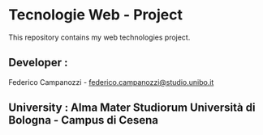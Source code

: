 # Tecnologie Web - Project
This repository contains my web technologies project.

## Developer :
  Federico Campanozzi - federico.campanozzi@studio.unibo.it

## University : Alma Mater Studiorum Università di Bologna - Campus di Cesena
